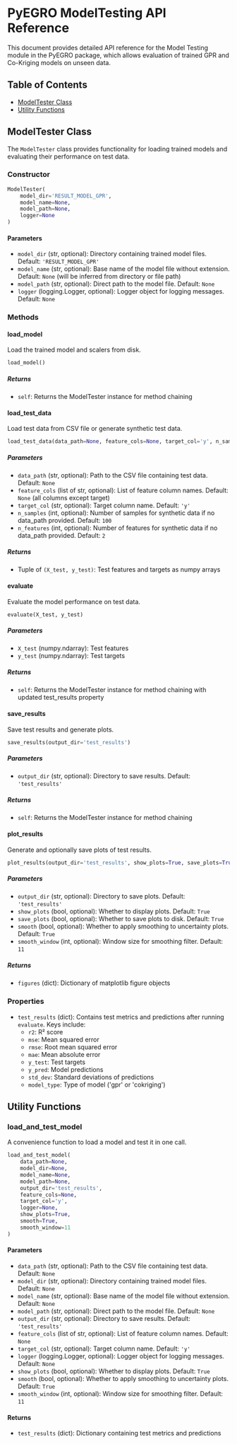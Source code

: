 # PyEGRO ModelTesting API Reference

This document provides detailed API reference for the Model Testing module in the PyEGRO package, which allows evaluation of trained GPR and Co-Kriging models on unseen data.

## Table of Contents
- [ModelTester Class](#modeltester-class)
- [Utility Functions](#utility-functions)

## ModelTester Class

The `ModelTester` class provides functionality for loading trained models and evaluating their performance on test data.

### Constructor

```python
ModelTester(
    model_dir='RESULT_MODEL_GPR',
    model_name=None,
    model_path=None,
    logger=None
)
```

#### Parameters

- `model_dir` (str, optional): Directory containing trained model files. Default: `'RESULT_MODEL_GPR'`
- `model_name` (str, optional): Base name of the model file without extension. Default: `None` (will be inferred from directory or file path)
- `model_path` (str, optional): Direct path to the model file. Default: `None`
- `logger` (logging.Logger, optional): Logger object for logging messages. Default: `None`

### Methods

#### load_model

Load the trained model and scalers from disk.

```python
load_model()
```

##### Returns

- `self`: Returns the ModelTester instance for method chaining

#### load_test_data

Load test data from CSV file or generate synthetic test data.

```python
load_test_data(data_path=None, feature_cols=None, target_col='y', n_samples=100, n_features=2)
```

##### Parameters

- `data_path` (str, optional): Path to the CSV file containing test data. Default: `None`
- `feature_cols` (list of str, optional): List of feature column names. Default: `None` (all columns except target)
- `target_col` (str, optional): Target column name. Default: `'y'`
- `n_samples` (int, optional): Number of samples for synthetic data if no data_path provided. Default: `100`
- `n_features` (int, optional): Number of features for synthetic data if no data_path provided. Default: `2`

##### Returns

- Tuple of `(X_test, y_test)`: Test features and targets as numpy arrays

#### evaluate

Evaluate the model performance on test data.

```python
evaluate(X_test, y_test)
```

##### Parameters

- `X_test` (numpy.ndarray): Test features
- `y_test` (numpy.ndarray): Test targets

##### Returns

- `self`: Returns the ModelTester instance for method chaining with updated test_results property

#### save_results

Save test results and generate plots.

```python
save_results(output_dir='test_results')
```

##### Parameters

- `output_dir` (str, optional): Directory to save results. Default: `'test_results'`

##### Returns

- `self`: Returns the ModelTester instance for method chaining

#### plot_results

Generate and optionally save plots of test results.

```python
plot_results(output_dir='test_results', show_plots=True, save_plots=True, smooth=True, smooth_window=11)
```

##### Parameters

- `output_dir` (str, optional): Directory to save plots. Default: `'test_results'`
- `show_plots` (bool, optional): Whether to display plots. Default: `True`
- `save_plots` (bool, optional): Whether to save plots to disk. Default: `True`
- `smooth` (bool, optional): Whether to apply smoothing to uncertainty plots. Default: `True`
- `smooth_window` (int, optional): Window size for smoothing filter. Default: `11`

##### Returns

- `figures` (dict): Dictionary of matplotlib figure objects

### Properties

- `test_results` (dict): Contains test metrics and predictions after running `evaluate`. Keys include:
  - `r2`: R² score
  - `mse`: Mean squared error
  - `rmse`: Root mean squared error
  - `mae`: Mean absolute error
  - `y_test`: Test targets
  - `y_pred`: Model predictions
  - `std_dev`: Standard deviations of predictions
  - `model_type`: Type of model ('gpr' or 'cokriging')

## Utility Functions

### load_and_test_model

A convenience function to load a model and test it in one call.

```python
load_and_test_model(
    data_path=None,
    model_dir=None,
    model_name=None,
    model_path=None,
    output_dir='test_results',
    feature_cols=None,
    target_col='y',
    logger=None,
    show_plots=True,
    smooth=True,
    smooth_window=11
)
```

#### Parameters

- `data_path` (str, optional): Path to the CSV file containing test data. Default: `None`
- `model_dir` (str, optional): Directory containing trained model files. Default: `None`
- `model_name` (str, optional): Base name of the model file without extension. Default: `None`
- `model_path` (str, optional): Direct path to the model file. Default: `None`
- `output_dir` (str, optional): Directory to save results. Default: `'test_results'`
- `feature_cols` (list of str, optional): List of feature column names. Default: `None`
- `target_col` (str, optional): Target column name. Default: `'y'`
- `logger` (logging.Logger, optional): Logger object for logging messages. Default: `None`
- `show_plots` (bool, optional): Whether to display plots. Default: `True`
- `smooth` (bool, optional): Whether to apply smoothing to uncertainty plots. Default: `True`
- `smooth_window` (int, optional): Window size for smoothing filter. Default: `11`

#### Returns

- `test_results` (dict): Dictionary containing test metrics and predictions